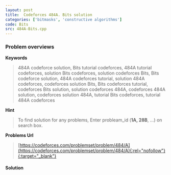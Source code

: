 ```yaml
---
layout: post
title:  Codeforces 484A. Bits solution
categories: ['bitmasks', 'constructive algorithms']
code: Bits
src: 484A-Bits.cpp
---
```

### **Problem overviews**

**Keywords**
> 484A codeforce solution, Bits tutorial codeforces, 484A tutorial codeforces, solution Bits codeforces, solution codeforces Bits, Bits codeforce solution, 484A codeforces tutorial, solution 484A codeforces, codeforces solution Bits, Bits codeforces tutorial, codeforces Bits solution, solution codeforces 484A, codeforces 484A solution, codeforces solution 484A, tutorial Bits codeforces, tutorial 484A codeforces

**Hint**
> To find solution for any problems, Enter probleam_id (**1A, 28B**, ...) on search box. 

**Problems Url**
> [https://codeforces.com/problemset/problem/484/A](https://codeforces.com/problemset/problem/484/A){:rel="nofollow"}{:target="_blank"}

#### **Solution**



